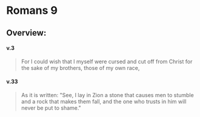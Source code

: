 # Romans 9

## Overview:


#### v.3
>For I could wish that I myself were cursed and cut off from Christ for the sake of my brothers, those of my own race,

#### v.33
>As it is written: "See, I lay in Zion a stone that causes men to stumble and a rock that makes them fall, and the one who trusts in him will never be put to shame."

